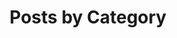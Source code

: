 ---
title: "Posts by Category"
layout: categories
permalink: /categories/project/
author_profile: true
taxonomy: 프로젝트
---